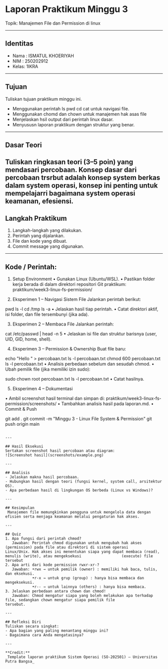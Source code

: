 
# Laporan Praktikum Minggu 3
Topik: Manajemen File dan Permission di linux

---

## Identitas
- Nama : ISMATUL KHOERIYAH
- NIM  : 250202912 
- Kelas: 1IKRA

---

## Tujuan
Tuliskan tujuan praktikum minggu ini.  
- Menggunakan perintah Is pwd cd cat untuk navigasi file.
- Menggunakan chomd dan chown untuk manajemen hak asas file
- Menjelaskan hsil output dari perintah linux dasar.
- Menyususn laporan praktikum dengan struktur yang benar.
---

## Dasar Teori
Tuliskan ringkasan teori (3–5 poin) yang mendasari percobaan.
  Konsep dasar dari percobaan trsrbut adalah konsep system berkas dalam system operasi, konsep ini penting untuk mempelajarri bagaimana system operasi keamanan, efesiensi.
---

## Langkah Praktikum
1. Langkah-langkah yang dilakukan.  
2. Perintah yang dijalankan.  
3. File dan kode yang dibuat.  
4. Commit message yang digunakan.

---

## Kode / Perintah:
1. Setup Environment
• Gunakan Linux (Ubuntu/WSL).
• Pastikan folder kerja berada di dalam direktori repositori Git praktikum:
 praktikum/week3-linux-fs-permission/

3. Eksperimen 1 – Navigasi Sistem File Jalankan perintah berikut:

pwd
ls -l
cd /tmp
ls -a
• Jelaskan hasil tiap perintah.
• Catat direktori aktif, isi folder, dan file tersembunyi (jika ada).

3. Eksperimen 2 – Membaca File Jalankan perintah:

cat /etc/passwd | head -n 5
• Jelaskan isi file dan struktur barisnya (user, UID, GID, home, shell).

4. Eksperimen 3 – Permission & Ownership Buat file baru:

echo "Hello <NAME><NIM>" > percobaan.txt
ls -l percobaan.txt
chmod 600 percobaan.txt
ls -l percobaan.txt
• Analisis perbedaan sebelum dan sesudah chmod.
• Ubah pemilik file (jika memiliki izin sudo):

sudo chown root percobaan.txt
ls -l percobaan.txt
• Catat hasilnya.

5. Eksperimen 4 – Dokumentasi

• Ambil screenshot hasil terminal dan simpan di:
praktikum/week3-linux-fs-permission/screenshots/
• Tambahkan analisis hasil pada laporan.md.
• Commit & Push

git add .
git commit -m "Minggu 3 - Linux File System & Permission"
git push origin main

```

---

## Hasil Eksekusi
Sertakan screenshot hasil percobaan atau diagram:
![Screenshot hasil](screenshots/example.png)

---

## Analisis
- Jelaskan makna hasil percobaan.  
- Hubungkan hasil dengan teori (fungsi kernel, system call, arsitektur OS).  
- Apa perbedaan hasil di lingkungan OS berbeda (Linux vs Windows)?  

---

## Kesimpulan
 Manajemen file memungkinkan pengguna untuk mengelola data dengan efisien serta menjaga keamanan melalui pengaturan hak akses.

---

## Quiz
1. Apa fungsi dari perintah chmod?  
   Jawaban: Perintah chmod digunakan untuk mengubah hak akses (permission) pada file atau direktori di sistem operasi                 Linux/Unix. Hak akses ini menentukan siapa yang dapat membaca (read), menulis (write), atau mengeksekusi                  (execute) file tersebut
2. Apa arti dari kode permission rwxr-xr-?
   Jawaban: •rwx → untuk pemilik (owner) : memiliki hak baca, tulis, dan eksekusi.
            •r-x → untuk grup (group) : hanya bisa membaca dan mengeksekusi.
            •r-- → untuk lainnya (others) : hanya bisa membaca.
3. Jelaskan perbedaan antara chown dan chmod!
   Jawaban: Chmod mengatur siapa yang boleh melakukan apa terhadap file, sedangkan chown mengatur siapa pemilik file                  tersebut.

---

## Refleksi Diri
Tuliskan secara singkat:
- Apa bagian yang paling menantang minggu ini?  
- Bagaimana cara Anda mengatasinya?  

---

**Credit:**  
_Template laporan praktikum Sistem Operasi (SO-202501) – Universitas Putra Bangsa_
